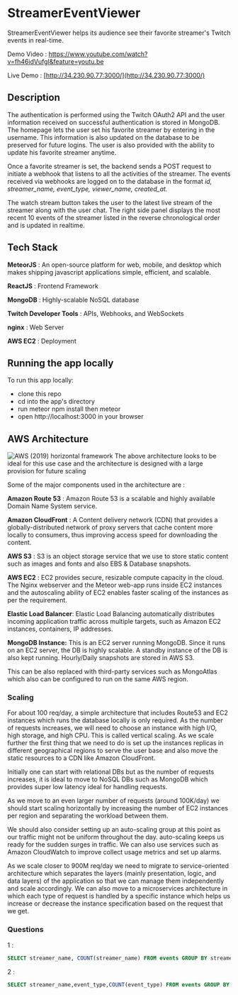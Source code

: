 # StreamerEventViewer

StreamerEventViewer helps its audience see their favorite streamer's Twitch events in real-time.

Demo Video : https://www.youtube.com/watch?v=fh46idVufgI&feature=youtu.be

Live Demo : [http://34.230.90.77:3000/](http://34.230.90.77:3000/)

## Description

The authentication is performed using the Twitch OAuth2 API and the user information received on successful authentication is stored in MongoDB. The homepage lets the user set his favorite streamer by entering in the username. This information is also updated on the database to be preserved for future logins. The user is also provided with the ability to update his favorite streamer anytime.

Once a favorite streamer is set, the backend sends a POST request to initiate a webhook that listens to all the activities of the streamer. The events received via webhooks are logged on to the database in the format *id, streamer_name, event_type, viewer_name, created_at.*

The watch stream button takes the user to the latest live stream of the streamer along with the user chat. The right side panel displays the most recent 10 events of the streamer listed in the reverse chronological order and is updated in realtime.

## Tech Stack

**MeteorJS** : An open-source platform for web, mobile, and desktop which makes shipping javascript applications simple, efficient, and scalable.

**ReactJS** : Frontend Framework

**MongoDB** : Highly-scalable NoSQL database

**Twitch Developer Tools** : APIs, Webhooks, and WebSockets

**nginx** : Web Server

**AWS EC2** : Deployment

## Running the app locally

To run this app locally:

- clone this repo
- cd into the app's directory
- run meteor npm install then meteor
- open http://localhost:3000 in your browser

## AWS Architecture

![AWS (2019) horizontal framework](https://user-images.githubusercontent.com/7234185/100400389-5fd9d780-3024-11eb-9300-4aca7bd62542.png)
The above architecture looks to be ideal for this use case and the architecture is designed with a large provision for future scaling

Some of the major components used in the architecture are :

**Amazon Route 53** : Amazon Route 53 is a scalable and highly available Domain Name System service.

**Amazon CloudFront** : A Content delivery network (CDN) that provides a globally-distributed network of proxy servers that cache content more locally to consumers, thus improving access speed for downloading the content.

**AWS S3** : S3 is an object storage service that we use to store static content such as images and fonts and also EBS & Database snapshots.

**AWS EC2** : EC2 provides secure, resizable compute capacity in the cloud. The Nginx webserver and the Meteor web-app runs inside EC2 instances and the autoscaling ability of EC2 enables faster scaling of the instances as per the requirement.

**Elastic Load Balancer**: Elastic Load Balancing automatically distributes incoming application traffic across multiple targets, such as Amazon EC2 instances, containers, IP addresses.

**MongoDB Instance:** This is an EC2 server running MongoDB. Since it runs on an EC2 server, the DB is highly scalable. A standby instance of the DB is also kept running. Hourly/Daily snapshots are stored in AWS S3.

This can be also replaced with third-party services such as MongoAtlas which also can be configured to run on the same AWS region.

### Scaling

For about 100 req/day, a simple architecture that includes Route53 and EC2 instances which runs the database locally is only required. As the number of requests increases, we will need to choose an instance with high I/O, high storage, and high CPU. This is called vertical scaling. As we scale further the first thing that we need to do is set up the instances replicas in different geographical regions to serve the user base and also move the static resources to a CDN like Amazon CloudFront.

Initially one can start with relational DBs but as the number of requests increases, it is ideal to move to NoSQL DBs such as MongoDB which provides super low latency ideal for handling requests.

As we move to an even larger number of requests (around 100K/day) we should start scaling horizontally by increasing the number of EC2 instances per region and separating the workload between them.

We should also consider setting up an auto-scaling group at this point as our traffic might not be uniform throughout the day. auto-scaling keeps us ready for the sudden surges in traffic. We can also use services such as Amazon CloudWatch to improve collect usage metrics and set up alarms.

As we scale closer to 900M req/day we need to migrate to service-oriented architecture which separates the layers (mainly presentation, logic, and data layers) of the application so that we can manage them independently and scale accordingly. We can also move to a microservices architecture in which each type of request is handled by a specific instance which helps us increase or decrease the instance specification based on the request that we get.

### Questions

1 :

```sql
SELECT streamer_name, COUNT(streamer_name) FROM events GROUP BY streamer_name;
```

2 :

 

```sql
SELECT streamer_name,event_type,COUNT(event_type) FROM events GROUP BY event_type,streamer_name;
```
